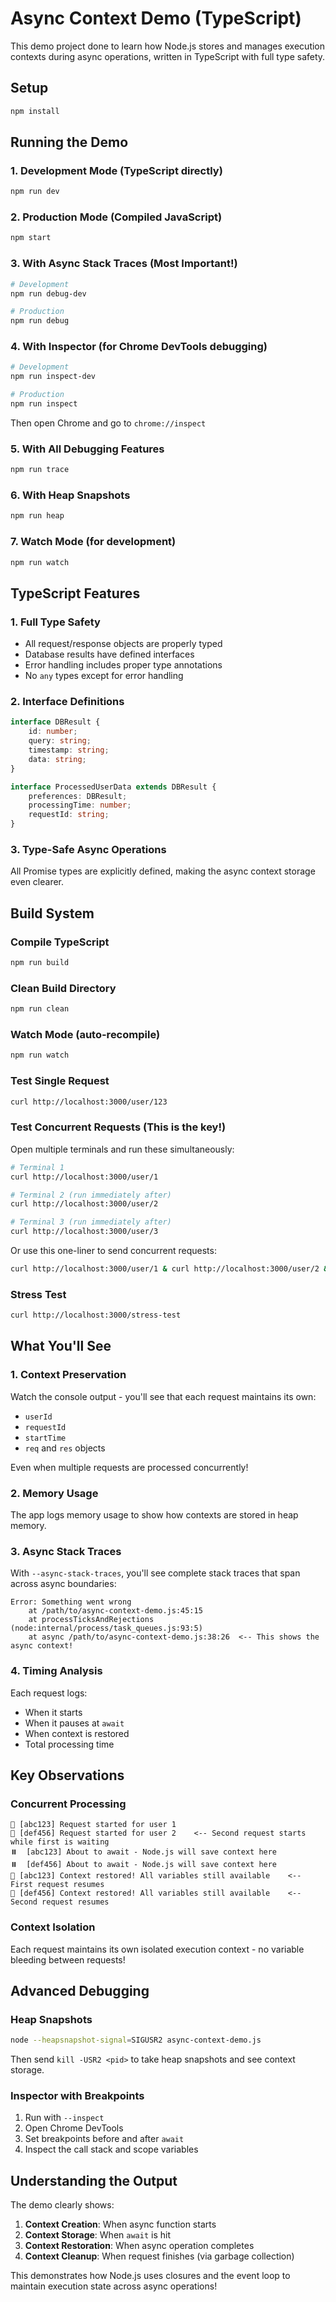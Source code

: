 # Async Context Demo (TypeScript)

This demo project done to learn how Node.js stores and manages execution contexts during async operations, written in TypeScript with full type safety.

## Setup

```bash
npm install
```

## Running the Demo

### 1. Development Mode (TypeScript directly)
```bash
npm run dev
```

### 2. Production Mode (Compiled JavaScript)
```bash
npm start
```

### 3. With Async Stack Traces (Most Important!)
```bash
# Development
npm run debug-dev

# Production
npm run debug
```

### 4. With Inspector (for Chrome DevTools debugging)
```bash
# Development
npm run inspect-dev

# Production
npm run inspect
```
Then open Chrome and go to `chrome://inspect`

### 5. With All Debugging Features
```bash
npm run trace
```

### 6. With Heap Snapshots
```bash
npm run heap
```

### 7. Watch Mode (for development)
```bash
npm run watch
```

## TypeScript Features

### 1. **Full Type Safety**
- All request/response objects are properly typed
- Database results have defined interfaces
- Error handling includes proper type annotations
- No `any` types except for error handling

### 2. **Interface Definitions**
```typescript
interface DBResult {
    id: number;
    query: string;
    timestamp: string;
    data: string;
}

interface ProcessedUserData extends DBResult {
    preferences: DBResult;
    processingTime: number;
    requestId: string;
}
```

### 3. **Type-Safe Async Operations**
All Promise types are explicitly defined, making the async context storage even clearer.

## Build System

### Compile TypeScript
```bash
npm run build
```

### Clean Build Directory
```bash
npm run clean
```

### Watch Mode (auto-recompile)
```bash
npm run watch
```

### Test Single Request
```bash
curl http://localhost:3000/user/123
```

### Test Concurrent Requests (This is the key!)
Open multiple terminals and run these simultaneously:
```bash
# Terminal 1
curl http://localhost:3000/user/1

# Terminal 2 (run immediately after)
curl http://localhost:3000/user/2

# Terminal 3 (run immediately after)
curl http://localhost:3000/user/3
```

Or use this one-liner to send concurrent requests:
```bash
curl http://localhost:3000/user/1 & curl http://localhost:3000/user/2 & curl http://localhost:3000/user/3 & wait
```

### Stress Test
```bash
curl http://localhost:3000/stress-test
```

## What You'll See

### 1. Context Preservation
Watch the console output - you'll see that each request maintains its own:
- `userId`
- `requestId` 
- `startTime`
- `req` and `res` objects

Even when multiple requests are processed concurrently!

### 2. Memory Usage
The app logs memory usage to show how contexts are stored in heap memory.

### 3. Async Stack Traces
With `--async-stack-traces`, you'll see complete stack traces that span across async boundaries:

```
Error: Something went wrong
    at /path/to/async-context-demo.js:45:15
    at processTicksAndRejections (node:internal/process/task_queues.js:93:5)
    at async /path/to/async-context-demo.js:38:26  <-- This shows the async context!
```

### 4. Timing Analysis
Each request logs:
- When it starts
- When it pauses at `await`
- When context is restored
- Total processing time

## Key Observations

### Concurrent Processing
```
🚀 [abc123] Request started for user 1
🚀 [def456] Request started for user 2    <-- Second request starts while first is waiting
⏸️  [abc123] About to await - Node.js will save context here
⏸️  [def456] About to await - Node.js will save context here
🔄 [abc123] Context restored! All variables still available    <-- First request resumes
🔄 [def456] Context restored! All variables still available    <-- Second request resumes
```

### Context Isolation
Each request maintains its own isolated execution context - no variable bleeding between requests!

## Advanced Debugging

### Heap Snapshots
```bash
node --heapsnapshot-signal=SIGUSR2 async-context-demo.js
```
Then send `kill -USR2 <pid>` to take heap snapshots and see context storage.

### Inspector with Breakpoints
1. Run with `--inspect`
2. Open Chrome DevTools
3. Set breakpoints before and after `await`
4. Inspect the call stack and scope variables

## Understanding the Output

The demo clearly shows:
1. **Context Creation**: When async function starts
2. **Context Storage**: When `await` is hit
3. **Context Restoration**: When async operation completes
4. **Context Cleanup**: When request finishes (via garbage collection)

This demonstrates how Node.js uses closures and the event loop to maintain execution state across async operations!